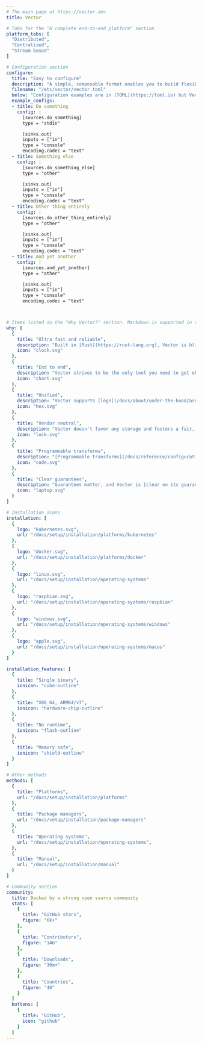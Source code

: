 ```yaml
---
# The main page at https://vector.dev
title: Vector

# Tabs for the "A complete end-to-end platform" section
platform_tabs: [
  "Distributed",
  "Centralized",
  "Stream based"
]

# Configuration section
configure:
  title: "Easy to configure"
  description: "A simple, composable format enables you to build flexible pipelines"
  filename: "/etc/vector/vector.toml"
  below: "Configuration examples are in [TOML](https://toml.io) but Vector also supports [YAML](https://yaml.org) and [JSON](https://json.org)"
  example_configs:
  - title: Do something
    config: |
      [sources.do_something]
      type = "stdin"

      [sinks.out]
      inputs = ["in"]
      type = "console"
      encoding.codec = "text"
  - title: Something else
    config: |
      [sources.do_something_else]
      type = "other"

      [sinks.out]
      inputs = ["in"]
      type = "console"
      encoding.codec = "text"
  - title: Other thing entirely
    config: |
      [sources.do_other_thing_entirely]
      type = "other"

      [sinks.out]
      inputs = ["in"]
      type = "console"
      encoding.codec = "text"
  - title: And yet another
    config: |
      [sources.and_yet_another]
      type = "other"

      [sinks.out]
      inputs = ["in"]
      type = "console"
      encoding.codec = "text"



# Items listed in the "Why Vector?" section. Markdown is supported in the descriptions.
why: [
  {
    title: "Ultra fast and reliable",
    description: "Built in [Rust](https://rust-lang.org), Vector is blistering fast, memory efficient, and designed to handle the most demanding environments.",
    icon: "clock.svg"
  },
  {
    title: "End to end",
    description: "Vector strives to be the only tool you need to get observability data from A to B, [deploying](/docs/setup/deployment) as an [daemon](/docs/setup/deployment/roles/#daemon)), [sidecar](/docs/setup/deployment/roles/#sidecar), or [aggregator](/docs/setup/deployment/roles/#aggregator).",
    icon: "chart.svg"
  },
  {
    title: "Unified",
    description: "Vector supports [logs](/docs/about/under-the-hood/architecture/data-model/log) and [metrics](/docs/about/under-the-hood/architecture/data-model/metric), making it easy to collect and process all your observability data.",
    icon: "hex.svg"
  },
  {
    title: "Vendor neutral",
    description: "Vector doesn't favor any storage and fosters a fair, open ecosystem with your best interest in mind. Lock-in free and future proof.",
    icon: "lock.svg"
  },
  {
    title: "Programmable transforms",
    description: "[Programmable transforms](/docs/reference/configuration/transforms) give you the full power of programmable runtimes. Handle complex use cases without limitation.",
    icon: "code.svg"
  },
  {
    title: "Clear guarantees",
    description: "Guarantees matter, and Vector is [clear on its guarantees](/docs/about/under-the-hood/guarantees), helping you to make the appropriate trade offs for your use case.",
    icon: "laptop.svg"
  }
]

# Installation icons
installation: [
  {
    logo: "kubernetes.svg",
    url: "/docs/setup/installation/platforms/kubernetes"
  },
  {
    logo: "docker.svg",
    url: "/docs/setup/installation/platforms/docker"
  },
  {
    logo: "linux.svg",
    url: "/docs/setup/installation/operating-systems"
  },
  {
    logo: "raspbian.svg",
    url: "/docs/setup/installation/operating-systems/raspbian"
  },
  {
    logo: "windows.svg",
    url: "/docs/setup/installation/operating-systems/windows"
  },
  {
    logo: "apple.svg",
    url: "/docs/setup/installation/operating-systems/macos"
  }
]

installation_features: [
  {
    title: "Single binary",
    ionicon: "cube-outline"
  },
  {
    title: "X86_64, ARM64/v7",
    ionicon: "hardware-chip-outline"
  },
  {
    title: "No runtime",
    ionicon: "flash-outline"
  },
  {
    title: "Memory safe",
    ionicon: "shield-outline"
  }
]

# Other methods
methods: [
  {
    title: "Platforms",
    url: "/docs/setup/installation/platforms"
  },
  {
    title: "Package managers",
    url: "/docs/setup/installation/package-managers"
  },
  {
    title: "Operating systems",
    url: "/docs/setup/installation/operating-systems",
  },
  {
    title: "Manual",
    url: "/docs/setup/installation/manual"
  }
]

# Community section
community:
  title: Backed by a strong open source community
  stats: [
    {
      title: "GitHub stars",
      figure: "6k+"
    },
    {
      title: "Contributors",
      figure: "146"
    },
    {
      title: "Downloads",
      figure: "30m+"
    },
    {
      title: "Countries",
      figure: "40"
    }
  ]
  buttons: [
    {
      title: "GitHub",
      icon: "github"
    }
  ]
---
```

